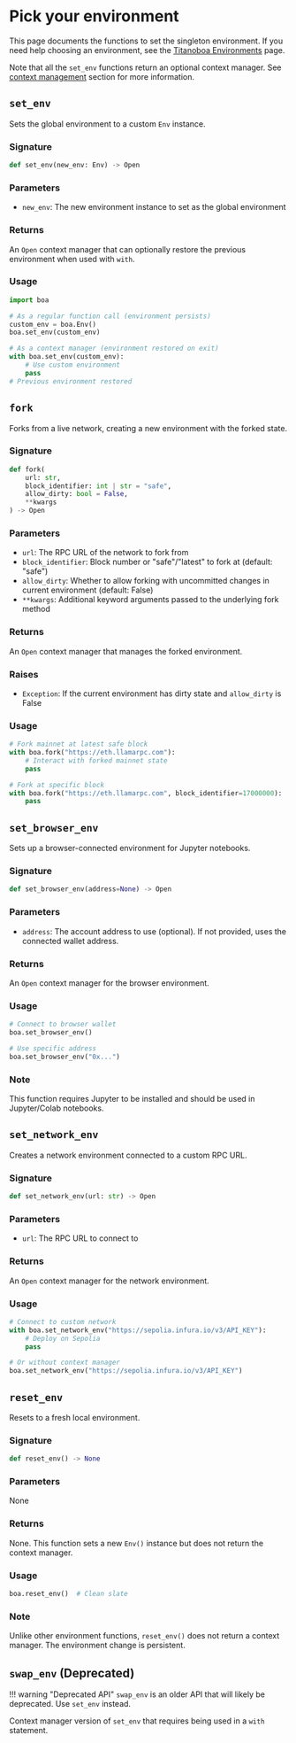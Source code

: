 # Pick your environment

This page documents the functions to set the singleton environment.
If you need help choosing an environment, see the [Titanoboa Environments](../../explain/singleton_env.md) page.

Note that all the `set_env` functions return an optional context manager.
See [context management](../../explain/singleton_env.md#automatic-context-management) section for more information.

## `set_env`

Sets the global environment to a custom `Env` instance.

### Signature

```python
def set_env(new_env: Env) -> Open
```

### Parameters

- `new_env`: The new environment instance to set as the global environment

### Returns

An `Open` context manager that can optionally restore the previous environment when used with `with`.

### Usage

```python
import boa

# As a regular function call (environment persists)
custom_env = boa.Env()
boa.set_env(custom_env)

# As a context manager (environment restored on exit)
with boa.set_env(custom_env):
    # Use custom environment
    pass
# Previous environment restored
```

## `fork`

Forks from a live network, creating a new environment with the forked state.

### Signature

```python
def fork(
    url: str,
    block_identifier: int | str = "safe",
    allow_dirty: bool = False,
    **kwargs
) -> Open
```

### Parameters

- `url`: The RPC URL of the network to fork from
- `block_identifier`: Block number or "safe"/"latest" to fork at (default: "safe")
- `allow_dirty`: Whether to allow forking with uncommitted changes in current environment (default: False)
- `**kwargs`: Additional keyword arguments passed to the underlying fork method

### Returns

An `Open` context manager that manages the forked environment.

### Raises

- `Exception`: If the current environment has dirty state and `allow_dirty` is False

### Usage

```python
# Fork mainnet at latest safe block
with boa.fork("https://eth.llamarpc.com"):
    # Interact with forked mainnet state
    pass

# Fork at specific block
with boa.fork("https://eth.llamarpc.com", block_identifier=17000000):
    pass
```

## `set_browser_env`

Sets up a browser-connected environment for Jupyter notebooks.

### Signature

```python
def set_browser_env(address=None) -> Open
```

### Parameters

- `address`: The account address to use (optional). If not provided, uses the connected wallet address.

### Returns

An `Open` context manager for the browser environment.

### Usage

```python
# Connect to browser wallet
boa.set_browser_env()

# Use specific address
boa.set_browser_env("0x...")
```

### Note

This function requires Jupyter to be installed and should be used in Jupyter/Colab notebooks.

## `set_network_env`

Creates a network environment connected to a custom RPC URL.

### Signature

```python
def set_network_env(url: str) -> Open
```

### Parameters

- `url`: The RPC URL to connect to

### Returns

An `Open` context manager for the network environment.

### Usage

```python
# Connect to custom network
with boa.set_network_env("https://sepolia.infura.io/v3/API_KEY"):
    # Deploy on Sepolia
    pass

# Or without context manager
boa.set_network_env("https://sepolia.infura.io/v3/API_KEY")
```

## `reset_env`

Resets to a fresh local environment.

### Signature

```python
def reset_env() -> None
```

### Parameters

None

### Returns

None. This function sets a new `Env()` instance but does not return the context manager.

### Usage

```python
boa.reset_env()  # Clean slate
```

### Note

Unlike other environment functions, `reset_env()` does not return a context manager. The environment change is persistent.

## `swap_env` (Deprecated)

!!! warning "Deprecated API"
    `swap_env` is an older API that will likely be deprecated. Use `set_env` instead.

Context manager version of `set_env` that requires being used in a `with` statement.
